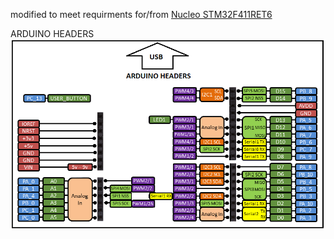 modified to meet requirments for/from [Nucleo STM32F411RET6](https://github.com/cw2/netmf-interpreter/tree/dev-cw2-stm32f411nucleo)

ARDUINO HEADERS 
![alt text](https://github.com/valoni/netmf-interpreter/blob/dev/Solutions/STM32F411NUCLEO/NUCLEO.STM32F411RET6.Arduino.Headers.png "Arduino headers")
